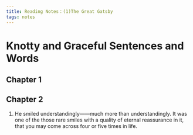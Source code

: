 ```yaml
---
title: Reading Notes：(1)The Great Gatsby
tags: notes
---
```


# Knotty and Graceful Sentences and Words
## Chapter 1
## Chapter 2
1. He smiled understandingly——much more than understandingly. It was
one of the those rare smiles with a quality of eternal reassurance in it,
that you may come across four or five times in life.

